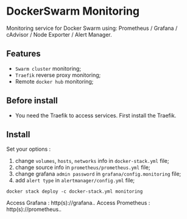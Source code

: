 # DockerSwarm Monitoring

Monitoring service for Docker Swarm using: Prometheus / Grafana / cAdvisor / Node Exporter / Alert Manager.

## Features

- `Swarm cluster` monitoring;
- `Traefik` reverse proxy monitoring;
- Remote `docker hub` monitoring;

## Before install

- You need the Traefik to access services. First install the Traefik.

## Install

Set your options :

1. change `volumes`, `hosts`, `networks` info in `docker-stack.yml` file;
2. change source info in `prometheus/prometheus.yml` file;
3. change grafana `admin password` in `grafana/config.monitoring` file;
4. add `alert type` in `alertmanager/config.yml` file;


```shell
docker stack deploy -c docker-stack.yml monitoring
```

Access Grafana : http(s)://grafana.*.*
Access Prometheus : http(s)://prometheus.*.*
